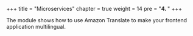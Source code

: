 +++
title = "Microservices"
chapter = true
weight = 14
pre = "<b>4. </b>"
+++

The module shows how to use Amazon Translate to make your frontend application multilingual.